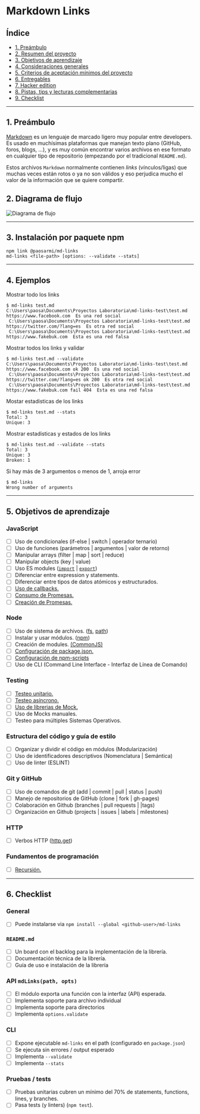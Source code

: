 # Markdown Links

## Índice

- [1. Preámbulo](#1-preámbulo)
- [2. Resumen del proyecto](#2-resumen-del-proyecto)
- [3. Objetivos de aprendizaje](#3-objetivos-de-aprendizaje)
- [4. Consideraciones generales](#4-consideraciones-generales)
- [5. Criterios de aceptación mínimos del proyecto](#5-criterios-de-aceptación-mínimos-del-proyecto)
- [6. Entregables](#6-entregables)
- [7. Hacker edition](#7-hacker-edition)
- [8. Pistas, tips y lecturas complementarias](#8-pistas-tips-y-lecturas-complementarias)
- [9. Checklist](#9-checklist)

---

## 1. Preámbulo

[Markdown](https://es.wikipedia.org/wiki/Markdown) es un lenguaje de marcado
ligero muy popular entre developers. Es usado en muchísimas plataformas que
manejan texto plano (GitHub, foros, blogs, ...), y es muy común
encontrar varios archivos en ese formato en cualquier tipo de repositorio
(empezando por el tradicional `README.md`).

Estos archivos `Markdown` normalmente contienen _links_ (vínculos/ligas) que
muchas veces están rotos o ya no son válidos y eso perjudica mucho el valor de
la información que se quiere compartir.

## 2. Diagrama de flujo

![Diagrama de flujo](/img/diagrama-paola.png)

---

## 3. Instalación por paquete npm

```
npm link @paosarmi/md-links
md-links <file-path> [options: --validate --stats]
```
---

## 4. Ejemplos

Mostrar todo los links

```
$ md-links test.md
C:\Users\paosa\Documents\Proyectos Laboratoria\md-links-test\test.md https://www.facebook.com  Es una red social
 C:\Users\paosa\Documents\Proyectos Laboratoria\md-links-test\test.md https://twitter.com/?lang=es  Es otra red social
 C:\Users\paosa\Documents\Proyectos Laboratoria\md-links-test\test.md https://www.fakebuk.com  Esta es una red falsa
```

Mostrar todos los links y validar

````
$ md-links test.md --validate
C:\Users\paosa\Documents\Proyectos Laboratoria\md-links-test\test.md https://www.facebook.com ok 200  Es una red social
 C:\Users\paosa\Documents\Proyectos Laboratoria\md-links-test\test.md https://twitter.com/?lang=es ok 200  Es otra red social
 C:\Users\paosa\Documents\Proyectos Laboratoria\md-links-test\test.md https://www.fakebuk.com fail 404  Esta es una red falsa
````

Mostar estadisticas de los links 

````
$ md-links test.md --stats
Total: 3
Unique: 3
````

Mostrar estadisticas y estados de los links

````
$ md-links test.md --validate --stats
Total: 3
Unique: 3
Broken: 1
````

Si hay más de 3 argumentos o menos de 1, arroja error

````
$ md-links
Wrong number of arguments
````
---

## 5. Objetivos de aprendizaje

### JavaScript

- [ ] Uso de condicionales (if-else | switch | operador ternario)
- [ ] Uso de funciones (parámetros | argumentos | valor de retorno)
- [ ] Manipular arrays (filter | map | sort | reduce)
- [ ] Manipular objects (key | value)
- [ ] Uso ES modules ([`import`](https://developer.mozilla.org/en-US/docs/Web/JavaScript/Reference/Statements/import)
      | [`export`](https://developer.mozilla.org/en-US/docs/Web/JavaScript/Reference/Statements/export))
- [ ] Diferenciar entre expression y statements.
- [ ] Diferenciar entre tipos de datos atómicos y estructurados.
- [ ] [Uso de callbacks.](https://developer.mozilla.org/es/docs/Glossary/Callback_function)
- [ ] [Consumo de Promesas.](https://scotch.io/tutorials/javascript-promises-for-dummies#toc-consuming-promises)
- [ ] [Creación de Promesas.](https://www.freecodecamp.org/news/how-to-write-a-javascript-promise-4ed8d44292b8/)

### Node

- [ ] Uso de sistema de archivos. ([fs](https://nodejs.org/api/fs.html), [path](https://nodejs.org/api/path.html))
- [ ] Instalar y usar módulos. ([npm](https://www.npmjs.com/))
- [ ] Creación de modules. [(CommonJS)](https://nodejs.org/docs/latest-v0.10.x/api/modules.html)
- [ ] [Configuración de package.json.](https://docs.npmjs.com/files/package.json)
- [ ] [Configuración de npm-scripts](https://docs.npmjs.com/misc/scripts)
- [ ] Uso de CLI (Command Line Interface - Interfaz de Línea de Comando)

### Testing

- [ ] [Testeo unitario.](https://jestjs.io/docs/es-ES/getting-started)
- [ ] [Testeo asíncrono.](https://jestjs.io/docs/es-ES/asynchronous)
- [ ] [Uso de librerias de Mock.](https://jestjs.io/docs/es-ES/manual-mocks)
- [ ] Uso de Mocks manuales.
- [ ] Testeo para múltiples Sistemas Operativos.

### Estructura del código y guía de estilo

- [ ] Organizar y dividir el código en módulos (Modularización)
- [ ] Uso de identificadores descriptivos (Nomenclatura | Semántica)
- [ ] Uso de linter (ESLINT)

### Git y GitHub

- [ ] Uso de comandos de git (add | commit | pull | status | push)
- [ ] Manejo de repositorios de GitHub (clone | fork | gh-pages)
- [ ] Colaboración en Github (branches | pull requests | |tags)
- [ ] Organización en Github (projects | issues | labels | milestones)

### HTTP

- [ ] Verbos HTTP ([http.get](https://nodejs.org/api/http.html#http_http_get_options_callback))

### Fundamentos de programación

- [ ] [Recursión.](https://www.youtube.com/watch?v=lPPgY3HLlhQ)

---


## 6. Checklist

### General

- [ ] Puede instalarse via `npm install --global <github-user>/md-links`

### `README.md`

- [ ] Un board con el backlog para la implementación de la librería.
- [ ] Documentación técnica de la librería.
- [ ] Guía de uso e instalación de la librería

### API `mdLinks(path, opts)`

- [ ] El módulo exporta una función con la interfaz (API) esperada.
- [ ] Implementa soporte para archivo individual
- [ ] Implementa soporte para directorios
- [ ] Implementa `options.validate`

### CLI

- [ ] Expone ejecutable `md-links` en el path (configurado en `package.json`)
- [ ] Se ejecuta sin errores / output esperado
- [ ] Implementa `--validate`
- [ ] Implementa `--stats`

### Pruebas / tests

- [ ] Pruebas unitarias cubren un mínimo del 70% de statements, functions,
      lines, y branches.
- [ ] Pasa tests (y linters) (`npm test`).
